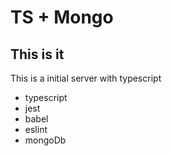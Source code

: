 # TS + Mongo

## This is it

This is a initial server with typescript
  - typescript
  - jest
  - babel
  - eslint
  - mongoDb
